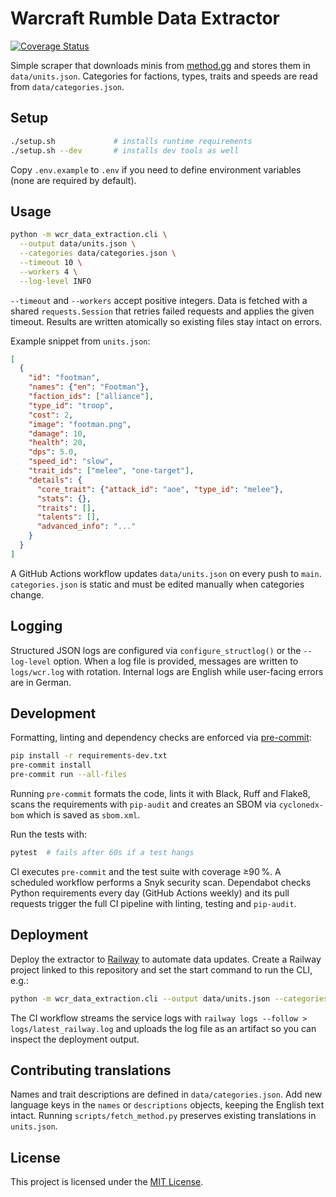 # Warcraft Rumble Data Extractor
[![Coverage Status](https://img.shields.io/badge/coverage-94%25-brightgreen)](https://github.com)

Simple scraper that downloads minis from [method.gg](https://www.method.gg/warcraft-rumble/minis)
and stores them in `data/units.json`. Categories for factions, types, traits and
speeds are read from `data/categories.json`.

## Setup

```bash
./setup.sh             # installs runtime requirements
./setup.sh --dev       # installs dev tools as well
```

Copy `.env.example` to `.env` if you need to define environment variables (none
are required by default).

## Usage

```bash
python -m wcr_data_extraction.cli \
  --output data/units.json \
  --categories data/categories.json \
  --timeout 10 \
  --workers 4 \
  --log-level INFO
```

`--timeout` and `--workers` accept positive integers. Data is fetched with a
shared `requests.Session` that retries failed requests and applies the given
timeout. Results are written atomically so existing files stay intact on errors.

Example snippet from `units.json`:

```json
[
  {
    "id": "footman",
    "names": {"en": "Footman"},
    "faction_ids": ["alliance"],
    "type_id": "troop",
    "cost": 2,
    "image": "footman.png",
    "damage": 10,
    "health": 20,
    "dps": 5.0,
    "speed_id": "slow",
    "trait_ids": ["melee", "one-target"],
    "details": {
      "core_trait": {"attack_id": "aoe", "type_id": "melee"},
      "stats": {},
      "traits": [],
      "talents": [],
      "advanced_info": "..."
    }
  }
]
```

A GitHub Actions workflow updates `data/units.json` on every push to `main`.
`categories.json` is static and must be edited manually when categories change.

## Logging

Structured JSON logs are configured via `configure_structlog()` or the
`--log-level` option. When a log file is provided, messages are written to
`logs/wcr.log` with rotation. Internal logs are English while user-facing
errors are in German.

## Development

Formatting, linting and dependency checks are enforced via
[pre-commit](https://pre-commit.com/):

```bash
pip install -r requirements-dev.txt
pre-commit install
pre-commit run --all-files
```
Running `pre-commit` formats the code, lints it with Black, Ruff and
Flake8, scans the requirements with `pip-audit` and creates an SBOM via
`cyclonedx-bom` which is saved as `sbom.xml`.

Run the tests with:

```bash
pytest  # fails after 60s if a test hangs
```

CI executes `pre-commit` and the test suite with coverage ≥90 %.
A scheduled workflow performs a Snyk security scan.
Dependabot checks Python requirements every day (GitHub Actions weekly) and its pull
requests trigger the full CI pipeline with linting, testing and `pip-audit`.

## Deployment

Deploy the extractor to [Railway](https://railway.app/) to automate data updates.
Create a Railway project linked to this repository and set the start command
to run the CLI, e.g.:

```bash
python -m wcr_data_extraction.cli --output data/units.json --categories data/categories.json
```

The CI workflow streams the service logs with
`railway logs --follow > logs/latest_railway.log` and uploads the log file as an
artifact so you can inspect the deployment output.

## Contributing translations

Names and trait descriptions are defined in `data/categories.json`.
Add new language keys in the `names` or `descriptions` objects, keeping the
English text intact. Running `scripts/fetch_method.py` preserves existing
translations in `units.json`.

## License

This project is licensed under the [MIT License](LICENSE).
